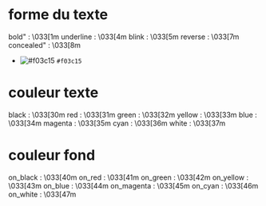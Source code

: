 # forme du texte

bold"       :    \033[1m
underline  :    \033[4m
blink      :    \033[5m
reverse    :    \033[7m
concealed"  :    \033[8m

- ![#f03c15](https://via.placeholder.com/15/f03c15/000000?text=+) `#f03c15`

# couleur texte

black      :    \033[30m 
red        :    \033[31m
green      :    \033[32m
yellow     :    \033[33m
blue       :    \033[34m
magenta    :    \033[35m
cyan       :    \033[36m
white      :    \033[37m

# couleur fond

on_black   :    \033[40m 
on_red     :    \033[41m
on_green   :    \033[42m
on_yellow  :    \033[43m
on_blue    :    \033[44m
on_magenta :    \033[45m
on_cyan    :    \033[46m
on_white   :    \033[47m
